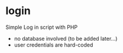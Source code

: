 # login
Simple Log in script with PHP

- no database involved (to be added later...)
- user credentials are hard-coded 
